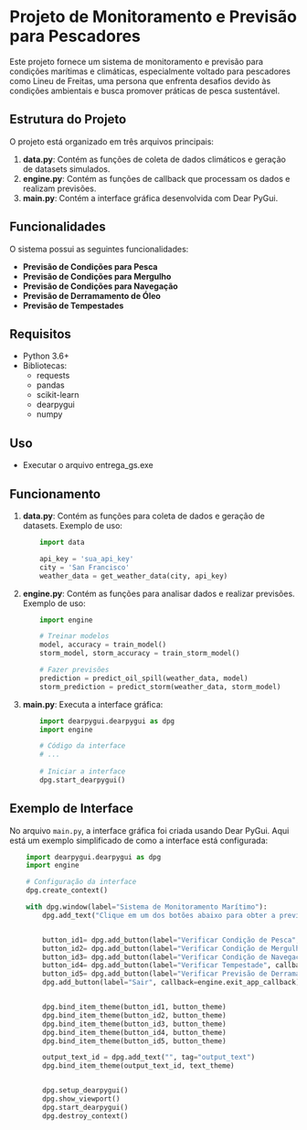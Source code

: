 # Projeto de Monitoramento e Previsão para Pescadores

Este projeto fornece um sistema de monitoramento e previsão para condições marítimas e climáticas, especialmente voltado para pescadores como Lineu de Freitas, uma persona que enfrenta desafios devido às condições ambientais e busca promover práticas de pesca sustentável.

## Estrutura do Projeto

O projeto está organizado em três arquivos principais:

1. **data.py**: Contém as funções de coleta de dados climáticos e geração de datasets simulados.
2. **engine.py**: Contém as funções de callback que processam os dados e realizam previsões.
3. **main.py**: Contém a interface gráfica desenvolvida com Dear PyGui.

## Funcionalidades

O sistema possui as seguintes funcionalidades:
- **Previsão de Condições para Pesca**
- **Previsão de Condições para Mergulho**
- **Previsão de Condições para Navegação**
- **Previsão de Derramamento de Óleo**
- **Previsão de Tempestades**

## Requisitos

- Python 3.6+
- Bibliotecas:
  - requests
  - pandas
  - scikit-learn
  - dearpygui
  - numpy

## Uso
- Executar o arquivo entrega_gs.exe

## Funcionamento

1. **data.py**: Contém as funções para coleta de dados e geração de datasets. Exemplo de uso:
    ```python
        import data 

        api_key = 'sua_api_key'
        city = 'San Francisco'
        weather_data = get_weather_data(city, api_key)
    ```

2. **engine.py**: Contém as funções para analisar dados e realizar previsões. Exemplo de uso:
    ```python
        import engine 

        # Treinar modelos
        model, accuracy = train_model()
        storm_model, storm_accuracy = train_storm_model()

        # Fazer previsões
        prediction = predict_oil_spill(weather_data, model)
        storm_prediction = predict_storm(weather_data, storm_model)
    ```

3. **main.py**: Executa a interface gráfica:
    ```python
        import dearpygui.dearpygui as dpg
        import engine

        # Código da interface
        # ...
        
        # Iniciar a interface
        dpg.start_dearpygui()
    ```

## Exemplo de Interface

No arquivo `main.py`, a interface gráfica foi criada usando Dear PyGui. Aqui está um exemplo simplificado de como a interface está configurada:

```python
    import dearpygui.dearpygui as dpg
    import engine

    # Configuração da interface
    dpg.create_context()

    with dpg.window(label="Sistema de Monitoramento Marítimo"):
        dpg.add_text("Clique em um dos botões abaixo para obter a previsão correspondente.")


        button_id1= dpg.add_button(label="Verificar Condição de Pesca", callback=engine.check_fishing_callback)
        button_id2= dpg.add_button(label="Verificar Condição de Mergulho", callback=engine.check_diving_callback)
        button_id3= dpg.add_button(label="Verificar Condição de Navegação", callback=engine.check_navigation_callback)
        button_id4= dpg.add_button(label="Verificar Tempestade", callback=engine.check_storm_callback)
        button_id5= dpg.add_button(label="Verificar Previsão de Derramamento de Óleo", callback=engine.check_oil_spill_callback)
        dpg.add_button(label="Sair", callback=engine.exit_app_callback)


        dpg.bind_item_theme(button_id1, button_theme)
        dpg.bind_item_theme(button_id2, button_theme)
        dpg.bind_item_theme(button_id3, button_theme)
        dpg.bind_item_theme(button_id4, button_theme)
        dpg.bind_item_theme(button_id5, button_theme)

        output_text_id = dpg.add_text("", tag="output_text")
        dpg.bind_item_theme(output_text_id, text_theme)


        dpg.setup_dearpygui()
        dpg.show_viewport()
        dpg.start_dearpygui()
        dpg.destroy_context()

```